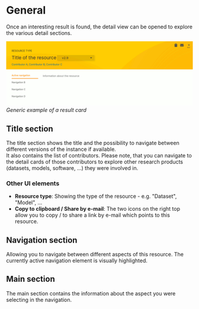 # General
Once an interesting result is found, the detail view can be opened to explore the various detail sections.   

![Result card](generic_card.png)
*Generic example of a result card*

## Title section
The title section shows the title and the possibility to navigate between different versions of the instance if available.   
It also contains the list of contributors. Please note, that you can navigate to the detail cards of those contributors
to explore other research products (datasets, models, software, ...) they were involved in.

### Other UI elements
- **Resource type**: Showing the type of the resource - e.g. "Dataset", "Model", ...
- **Copy to clipboard / Share by e-mail**: The two icons on the right top allow you to copy / to share a link by e-mail which points to this resource.

## Navigation section
Allowing you to navigate between different aspects of this resource. The currently active navigation element is visually highlighted.

## Main section
The main section contains the information about the aspect you were selecting in the navigation.
